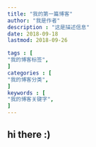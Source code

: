 ```yaml
---
title: "我的第一篇博客"                         
author: "我是作者"  
description : "这是描述信息"    
date: 2018-09-18        
lastmod: 2018-09-26             

tags : [                                    
"我的博客标签",
]
categories : [                              
"我的博客分类",
]
keywords : [                                
"我的博客关键字",
]
---
```

## hi there :)
